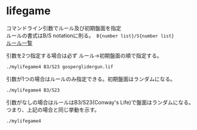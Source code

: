 # lifegame
コマンドライン引数でルール及び初期盤面を指定  
ルールの書式はB/S notationに則る。` B{number list}/S{number list}`  
[ルール一覧](https://www.conwaylife.com/wiki/List_of_Life-like_cellular_automata)  
 
引数を2つ指定する場合は必ず ルール→初期盤面の順で指定する。  
```bash
./mylifegame4 B3/S23 gosperglidergun.lif
```
引数が1つの場合はルールのみ指定できる。初期盤面はランダムになる。
```bash
./mylifegame4 B3/S23
```
引数がなしの場合はルールはB3/S23(Conway's Life)で盤面はランダムになる。つまり、上記の場合と同じ挙動を示す。
```bash
./mylifegame4
```
